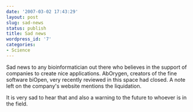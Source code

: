 ```yaml
---
date: '2007-03-02 17:43:29'
layout: post
slug: sad-news
status: publish
title: Sad news
wordpress_id: '7'
categories:
- Science
---
```


Sad news to any bioinformatician out there who believes in the support of companies to create nice applications. AbOrygen, creators of the fine software biOpen, very recently reviewed in this space had closed. A note left on the company's website mentions the liquidation.

It is very sad to hear that and also a warning to the future to whoever is in the field.
